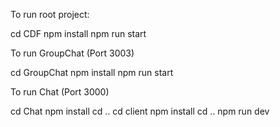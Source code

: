 To run root project:

cd CDF
npm install
npm run start

To run GroupChat (Port 3003)

cd GroupChat
npm install
npm run start 

To run Chat (Port 3000)

cd Chat
npm install
cd ..
cd client
npm install
cd ..
npm run dev
